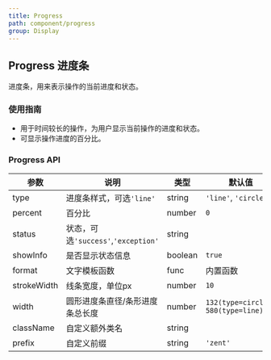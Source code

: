 ```yaml
---
title: Progress
path: component/progress
group: Display
---
```


## Progress 进度条

进度条，用来表示操作的当前进度和状态。

### 使用指南

-  用于时间较长的操作，为用户显示当前操作的进度和状态。
-  可显示操作进度的百分比。

### Progress API

| 参数           | 说明                | 类型             | 默认值                 |
| ------------ | ----------------- | -------------- | ------------------- |
| type | 进度条样式，可选`'line'` | string | `'line'`, `'circle'` |
| percent | 百分比 | number     | `0` |
| status | 状态，可选`'success'`,`'exception'` | string|  |
| showInfo | 是否显示状态信息 | boolean | `true`  |
| format | 文字模板函数 | func | 内置函数 |
| strokeWidth | 线条宽度，单位px | number | `10` | |
| width | 圆形进度条直径/条形进度条总长度 | number | `132(type=circle), 580(type=line)` |   
| className | 自定义额外类名 | string |                     |
| prefix | 自定义前缀 | string | `'zent'`            |

<style>
.zent-progress {
	margin-bottom: 10px;
}
.zent-progress-circle {
	margin-right: 10px;
}
</style>
